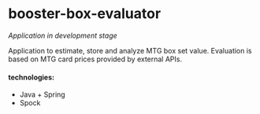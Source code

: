 # booster-box-evaluator

*Application in development stage*

Application to estimate, store and analyze MTG box set value.
Evaluation is based on MTG card prices provided by external APIs.

#### technologies:

 - Java + Spring
 - Spock